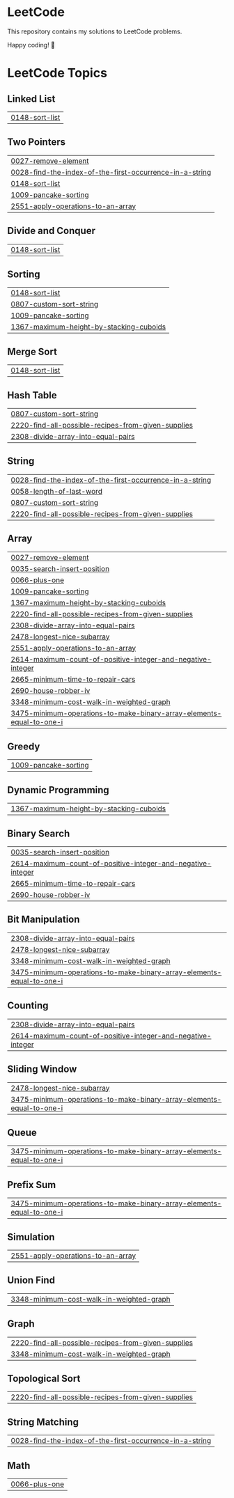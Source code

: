 # LeetCode

This repository contains my solutions to LeetCode problems.

 Happy coding! 🚀
<!---LeetCode Topics Start-->
# LeetCode Topics
## Linked List
|  |
| ------- |
| [0148-sort-list](https://github.com/AyatGaa/ProblemSolving/tree/master/0148-sort-list) |
## Two Pointers
|  |
| ------- |
| [0027-remove-element](https://github.com/AyatGaa/ProblemSolving/tree/master/0027-remove-element) |
| [0028-find-the-index-of-the-first-occurrence-in-a-string](https://github.com/AyatGaa/ProblemSolving/tree/master/0028-find-the-index-of-the-first-occurrence-in-a-string) |
| [0148-sort-list](https://github.com/AyatGaa/ProblemSolving/tree/master/0148-sort-list) |
| [1009-pancake-sorting](https://github.com/AyatGaa/ProblemSolving/tree/master/1009-pancake-sorting) |
| [2551-apply-operations-to-an-array](https://github.com/AyatGaa/ProblemSolving/tree/master/2551-apply-operations-to-an-array) |
## Divide and Conquer
|  |
| ------- |
| [0148-sort-list](https://github.com/AyatGaa/ProblemSolving/tree/master/0148-sort-list) |
## Sorting
|  |
| ------- |
| [0148-sort-list](https://github.com/AyatGaa/ProblemSolving/tree/master/0148-sort-list) |
| [0807-custom-sort-string](https://github.com/AyatGaa/ProblemSolving/tree/master/0807-custom-sort-string) |
| [1009-pancake-sorting](https://github.com/AyatGaa/ProblemSolving/tree/master/1009-pancake-sorting) |
| [1367-maximum-height-by-stacking-cuboids](https://github.com/AyatGaa/ProblemSolving/tree/master/1367-maximum-height-by-stacking-cuboids) |
## Merge Sort
|  |
| ------- |
| [0148-sort-list](https://github.com/AyatGaa/ProblemSolving/tree/master/0148-sort-list) |
## Hash Table
|  |
| ------- |
| [0807-custom-sort-string](https://github.com/AyatGaa/ProblemSolving/tree/master/0807-custom-sort-string) |
| [2220-find-all-possible-recipes-from-given-supplies](https://github.com/AyatGaa/ProblemSolving/tree/master/2220-find-all-possible-recipes-from-given-supplies) |
| [2308-divide-array-into-equal-pairs](https://github.com/AyatGaa/ProblemSolving/tree/master/2308-divide-array-into-equal-pairs) |
## String
|  |
| ------- |
| [0028-find-the-index-of-the-first-occurrence-in-a-string](https://github.com/AyatGaa/ProblemSolving/tree/master/0028-find-the-index-of-the-first-occurrence-in-a-string) |
| [0058-length-of-last-word](https://github.com/AyatGaa/ProblemSolving/tree/master/0058-length-of-last-word) |
| [0807-custom-sort-string](https://github.com/AyatGaa/ProblemSolving/tree/master/0807-custom-sort-string) |
| [2220-find-all-possible-recipes-from-given-supplies](https://github.com/AyatGaa/ProblemSolving/tree/master/2220-find-all-possible-recipes-from-given-supplies) |
## Array
|  |
| ------- |
| [0027-remove-element](https://github.com/AyatGaa/ProblemSolving/tree/master/0027-remove-element) |
| [0035-search-insert-position](https://github.com/AyatGaa/ProblemSolving/tree/master/0035-search-insert-position) |
| [0066-plus-one](https://github.com/AyatGaa/ProblemSolving/tree/master/0066-plus-one) |
| [1009-pancake-sorting](https://github.com/AyatGaa/ProblemSolving/tree/master/1009-pancake-sorting) |
| [1367-maximum-height-by-stacking-cuboids](https://github.com/AyatGaa/ProblemSolving/tree/master/1367-maximum-height-by-stacking-cuboids) |
| [2220-find-all-possible-recipes-from-given-supplies](https://github.com/AyatGaa/ProblemSolving/tree/master/2220-find-all-possible-recipes-from-given-supplies) |
| [2308-divide-array-into-equal-pairs](https://github.com/AyatGaa/ProblemSolving/tree/master/2308-divide-array-into-equal-pairs) |
| [2478-longest-nice-subarray](https://github.com/AyatGaa/ProblemSolving/tree/master/2478-longest-nice-subarray) |
| [2551-apply-operations-to-an-array](https://github.com/AyatGaa/ProblemSolving/tree/master/2551-apply-operations-to-an-array) |
| [2614-maximum-count-of-positive-integer-and-negative-integer](https://github.com/AyatGaa/ProblemSolving/tree/master/2614-maximum-count-of-positive-integer-and-negative-integer) |
| [2665-minimum-time-to-repair-cars](https://github.com/AyatGaa/ProblemSolving/tree/master/2665-minimum-time-to-repair-cars) |
| [2690-house-robber-iv](https://github.com/AyatGaa/ProblemSolving/tree/master/2690-house-robber-iv) |
| [3348-minimum-cost-walk-in-weighted-graph](https://github.com/AyatGaa/ProblemSolving/tree/master/3348-minimum-cost-walk-in-weighted-graph) |
| [3475-minimum-operations-to-make-binary-array-elements-equal-to-one-i](https://github.com/AyatGaa/ProblemSolving/tree/master/3475-minimum-operations-to-make-binary-array-elements-equal-to-one-i) |
## Greedy
|  |
| ------- |
| [1009-pancake-sorting](https://github.com/AyatGaa/ProblemSolving/tree/master/1009-pancake-sorting) |
## Dynamic Programming
|  |
| ------- |
| [1367-maximum-height-by-stacking-cuboids](https://github.com/AyatGaa/ProblemSolving/tree/master/1367-maximum-height-by-stacking-cuboids) |
## Binary Search
|  |
| ------- |
| [0035-search-insert-position](https://github.com/AyatGaa/ProblemSolving/tree/master/0035-search-insert-position) |
| [2614-maximum-count-of-positive-integer-and-negative-integer](https://github.com/AyatGaa/ProblemSolving/tree/master/2614-maximum-count-of-positive-integer-and-negative-integer) |
| [2665-minimum-time-to-repair-cars](https://github.com/AyatGaa/ProblemSolving/tree/master/2665-minimum-time-to-repair-cars) |
| [2690-house-robber-iv](https://github.com/AyatGaa/ProblemSolving/tree/master/2690-house-robber-iv) |
## Bit Manipulation
|  |
| ------- |
| [2308-divide-array-into-equal-pairs](https://github.com/AyatGaa/ProblemSolving/tree/master/2308-divide-array-into-equal-pairs) |
| [2478-longest-nice-subarray](https://github.com/AyatGaa/ProblemSolving/tree/master/2478-longest-nice-subarray) |
| [3348-minimum-cost-walk-in-weighted-graph](https://github.com/AyatGaa/ProblemSolving/tree/master/3348-minimum-cost-walk-in-weighted-graph) |
| [3475-minimum-operations-to-make-binary-array-elements-equal-to-one-i](https://github.com/AyatGaa/ProblemSolving/tree/master/3475-minimum-operations-to-make-binary-array-elements-equal-to-one-i) |
## Counting
|  |
| ------- |
| [2308-divide-array-into-equal-pairs](https://github.com/AyatGaa/ProblemSolving/tree/master/2308-divide-array-into-equal-pairs) |
| [2614-maximum-count-of-positive-integer-and-negative-integer](https://github.com/AyatGaa/ProblemSolving/tree/master/2614-maximum-count-of-positive-integer-and-negative-integer) |
## Sliding Window
|  |
| ------- |
| [2478-longest-nice-subarray](https://github.com/AyatGaa/ProblemSolving/tree/master/2478-longest-nice-subarray) |
| [3475-minimum-operations-to-make-binary-array-elements-equal-to-one-i](https://github.com/AyatGaa/ProblemSolving/tree/master/3475-minimum-operations-to-make-binary-array-elements-equal-to-one-i) |
## Queue
|  |
| ------- |
| [3475-minimum-operations-to-make-binary-array-elements-equal-to-one-i](https://github.com/AyatGaa/ProblemSolving/tree/master/3475-minimum-operations-to-make-binary-array-elements-equal-to-one-i) |
## Prefix Sum
|  |
| ------- |
| [3475-minimum-operations-to-make-binary-array-elements-equal-to-one-i](https://github.com/AyatGaa/ProblemSolving/tree/master/3475-minimum-operations-to-make-binary-array-elements-equal-to-one-i) |
## Simulation
|  |
| ------- |
| [2551-apply-operations-to-an-array](https://github.com/AyatGaa/ProblemSolving/tree/master/2551-apply-operations-to-an-array) |
## Union Find
|  |
| ------- |
| [3348-minimum-cost-walk-in-weighted-graph](https://github.com/AyatGaa/ProblemSolving/tree/master/3348-minimum-cost-walk-in-weighted-graph) |
## Graph
|  |
| ------- |
| [2220-find-all-possible-recipes-from-given-supplies](https://github.com/AyatGaa/ProblemSolving/tree/master/2220-find-all-possible-recipes-from-given-supplies) |
| [3348-minimum-cost-walk-in-weighted-graph](https://github.com/AyatGaa/ProblemSolving/tree/master/3348-minimum-cost-walk-in-weighted-graph) |
## Topological Sort
|  |
| ------- |
| [2220-find-all-possible-recipes-from-given-supplies](https://github.com/AyatGaa/ProblemSolving/tree/master/2220-find-all-possible-recipes-from-given-supplies) |
## String Matching
|  |
| ------- |
| [0028-find-the-index-of-the-first-occurrence-in-a-string](https://github.com/AyatGaa/ProblemSolving/tree/master/0028-find-the-index-of-the-first-occurrence-in-a-string) |
## Math
|  |
| ------- |
| [0066-plus-one](https://github.com/AyatGaa/ProblemSolving/tree/master/0066-plus-one) |
<!---LeetCode Topics End-->
